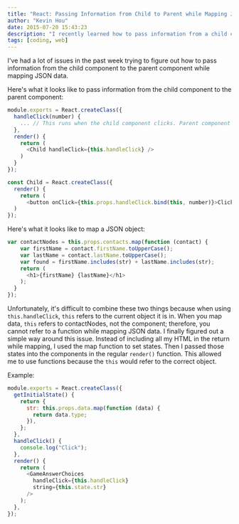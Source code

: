 ```yaml
---
title: "React: Passing Information from Child to Parent while Mapping JSON Data"
author: "Kevin Hou"
date: 2015-07-20 15:43:23
description: "I recently learned how to pass information from a child component to a parent component for a project I was building at work. I wanted to publish some quick snippets in case it could help someone else out there."
tags: [coding, web]
---
```


I've had a lot of issues in the past week trying to figure out how to pass information from the child component to the parent component while mapping JSON data.

Here's what it looks like to pass information from the child component to the parent component:

```javascript
module.exports = React.createClass({
  handleClick(number) {
    ... // This runs when the child component clicks. Parent component now has access to Child component variable, 'number'
  },
  render() {
    return (
      <Child handleClick={this.handleClick} />
    )
  }
});

const Child = React.createClass({
  render() {
    return (
      <button onClick={this.props.handleClick.bind(this, number)}>Click me</button>
  )
});
```

Here's what it looks like to map a JSON object:

```javascript
var contactNodes = this.props.contacts.map(function (contact) {
    var firstName = contact.firstName.toUpperCase();
    var lastName = contact.lastName.toUpperCase();
    var found = firstName.includes(str) + lastName.includes(str);
    return (
      <h1>{firstName} {lastName}</h1>
    );
  }
});
```

Unfortunately, it's difficult to combine these two things because when using `this.handleClick`, `this` refers to the current object it is in. When you map data, `this` refers to contactNodes, not the component; therefore, you cannot refer to a function while mapping JSON data. I finally figured out a simple way around this issue. Instead of including all my HTML in the return while mapping, I used the map function to set states. Then I passed those states into the components in the regular `render()` function. This allowed me to use functions because the `this` would refer to the correct object.

Example:

```javascript
module.exports = React.createClass({
  getInitialState() {
    return {
      str: this.props.data.map(function (data) {
        return data.type;
      }),
    };
  },
  handleClick() {
    console.log("Click");
  },
  render() {
    return (
      <GameAnswerChoices
        handleClick={this.handleClick}
        string={this.state.str}
      />
    );
  },
});
```
